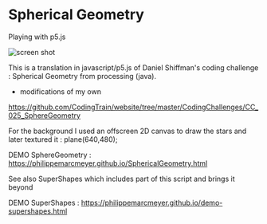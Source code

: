 # Spherical Geometry
Playing with p5.js

![screen shot](https://raw.githubusercontent.com/PhilippeMarcMeyer/SphericalGeometry/master/sphere.png)

This is a translation in javascript/p5.js 
of Daniel Shiffman's coding challenge : 
Spherical Geometry from processing (java).
+ modifications of my own

https://github.com/CodingTrain/website/tree/master/CodingChallenges/CC_025_SphereGeometry

For the background I used an offscreen 2D canvas to draw the stars and later textured it :
plane(640,480);

DEMO SphereGeometry : https://philippemarcmeyer.github.io/SphericalGeometry.html

See also SuperShapes which includes part of this script and brings it beyond

DEMO SuperShapes : https://philippemarcmeyer.github.io/demo-supershapes.html
